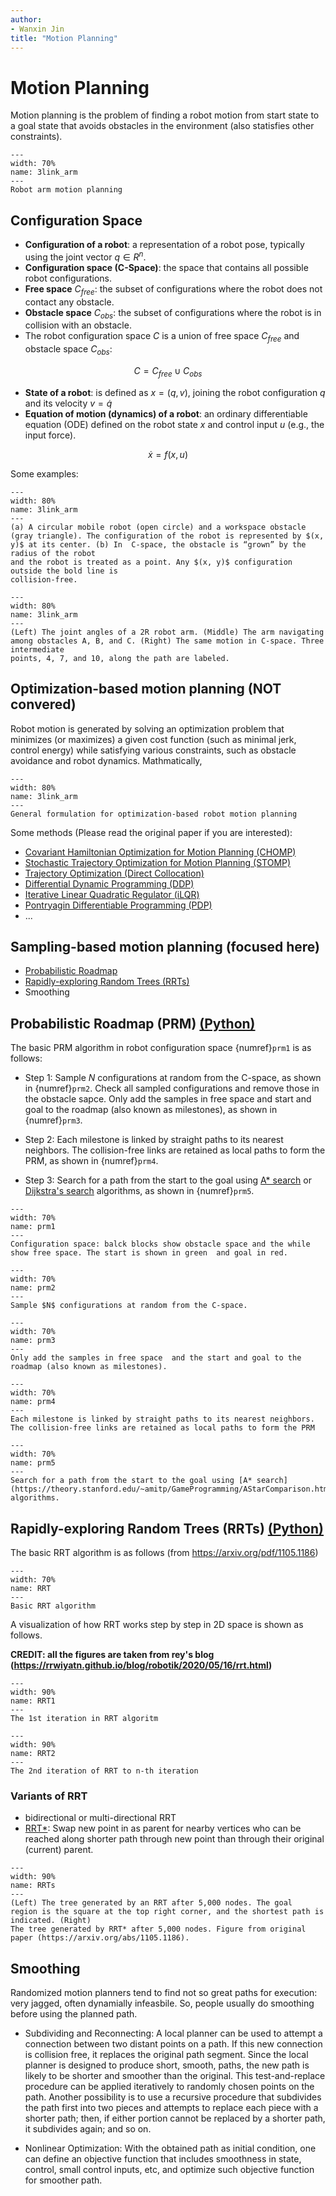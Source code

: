 ```yaml
---
author:
- Wanxin Jin
title: "Motion Planning"
---
```


# Motion Planning 


Motion planning is the problem of finding a robot motion from start
state to a goal state that avoids obstacles in the environment (also statisfies other constraints).


```{figure} ./figures/motion-planning.gif
---
width: 70%
name: 3link_arm
---
Robot arm motion planning
```

## Configuration Space
- **Configuration of a robot**:  a representation of a robot pose, typically using the joint vector $q\in R^n$.
- **Configuration space (C-Space)**: the space that contains all possible robot configurations.
- **Free space** $C_{free}$: the subset of configurations where the robot does not contact any obstacle.
- **Obstacle space** $C_{obs}$: the subset of configurations where the robot is in collision with an obstacle.
- The robot configuration space $C$ is a union of free space $C_{free}$ and obstacle space $C_{obs}$:

$$
C=C_{free}\cup C_{obs}
$$

- **State of a robot**: is defined as $x=(q,v)$, joining the robot configuration $q$ and its velocity $v=\dot{q}$
- **Equation of motion (dynamics) of a robot**: an ordinary differentiable equation (ODE) defined on the robot state $x$ and  control input $u$ (e.g., the input force).

$$
\dot x=f(x,u)
$$




Some examples:




```{figure} ./figures/exp2_cspace.png
---
width: 80%
name: 3link_arm
---
(a) A circular mobile robot (open circle) and a workspace obstacle
(gray triangle). The configuration of the robot is represented by $(x, y)$ at its center. (b) In  C-space, the obstacle is “grown” by the radius of the robot
and the robot is treated as a point. Any $(x, y)$ configuration outside the bold line is
collision-free.
```


```{figure} ./figures/2rrobot_arm_cspace.png
---
width: 80%
name: 3link_arm
---
(Left) The joint angles of a 2R robot arm. (Middle) The arm navigating
among obstacles A, B, and C. (Right) The same motion in C-space. Three intermediate
points, 4, 7, and 10, along the path are labeled.
```



## Optimization-based motion planning (NOT convered)
Robot motion is generated by solving an optimization problem that minimizes (or maximizes) a given cost function (such as minimal jerk, control energy) while satisfying various constraints, such as obstacle avoidance and robot dynamics. Mathmatically,

```{figure} ./figures/opt_mp.png
---
width: 80%
name: 3link_arm
---
General formulation for optimization-based robot motion planning
```

Some methods (Please read the original paper if you are interested):

- [Covariant Hamiltonian Optimization for Motion Planning (CHOMP)](https://www.ri.cmu.edu/pub_files/2013/5/CHOMP_IJRR.pdf)
- [Stochastic Trajectory Optimization for Motion Planning (STOMP)](https://ros.fei.edu.br/roswiki/attachments/Papers(2f)ICRA2011_Kalakrishnan/kalakrishnan_icra2011.pdf)
-  [Trajectory Optimization (Direct Collocation)](https://underactuated.mit.edu/trajopt.html)
- [Differential Dynamic Programming (DDP)](https://www.imgeorgiev.com/2023-02-01-ddp/)
-  [Iterative Linear Quadratic Regulator (iLQR)](https://studywolf.wordpress.com/2016/02/03/the-iterative-linear-quadratic-regulator-method/)
-  [Pontryagin Differentiable Programming (PDP)](https://wanxinjin.github.io/Pontryagin-Differentiable-Programming/)
- ...

## Sampling-based motion planning (focused here)
- [Probabilistic Roadmap](https://ieeexplore.ieee.org/document/508439)
- [Rapidly-exploring Random Trees (RRTs)]()
- Smoothing


## Probabilistic Roadmap (PRM) [(Python)](https://github.com/devanys/PRM-PathPlanning)

The basic PRM algorithm in robot configuration space {numref}`prm1` is as follows:

- Step 1: Sample $N$ configurations at random from the C-space, as shown in {numref}`prm2`. Check all sampled configurations and remove those in the obstacle sapce. Only add the samples in free space  and  start and goal to the roadmap (also known as milestones),  as shown in {numref}`prm3`.


-  Step 2: Each milestone is linked by straight paths to its nearest neighbors. The collision-free links are retained as local paths to form the PRM, as shown in {numref}`prm4`.

- Step 3: Search for a path from the start to the goal using [A* search](https://en.wikipedia.org/wiki/A*_search_algorithm) or [Dijkstra's search](https://en.wikipedia.org/wiki/Dijkstra%27s_algorithm) algorithms, as shown in {numref}`prm5`.


```{figure} ./figures/prm-1.png
---
width: 70%
name: prm1
---
Configuration space: balck blocks show obstacle space and the while show free space. The start is shown in green  and goal in red.
```

```{figure} ./figures/prm-2.png
---
width: 70%
name: prm2
---
Sample $N$ configurations at random from the C-space.
```

```{figure} ./figures/prm-3.png
---
width: 70%
name: prm3
---
Only add the samples in free space  and the start and goal to the roadmap (also known as milestones).
```


```{figure} ./figures/prm-4.png
---
width: 70%
name: prm4
---
Each milestone is linked by straight paths to its nearest neighbors. The collision-free links are retained as local paths to form the PRM
```



```{figure} ./figures/prm-5.png
---
width: 70%
name: prm5
---
Search for a path from the start to the goal using [A* search](https://theory.stanford.edu/~amitp/GameProgramming/AStarComparison.html) algorithms.
```



## Rapidly-exploring Random Trees (RRTs) [(Python)](https://github.com/nimRobotics/RRT)

The basic RRT algorithm is as follows (from https://arxiv.org/pdf/1105.1186)

```{figure} ./figures/RRT.png
---
width: 70%
name: RRT
---
Basic RRT algorithm 
```

A visualization of how RRT works step by step in 2D space is shown as follows. 

**CREDIT: all the figures are taken from rey's blog (https://rrwiyatn.github.io/blog/robotik/2020/05/16/rrt.html)**


```{figure} ./figures/rrt-1.png
---
width: 90%
name: RRT1
---
The 1st iteration in RRT algoritm
```


```{figure} ./figures/rrt-2.png
---
width: 90%
name: RRT2
---
The 2nd iteration of RRT to n-th iteration
```


### Variants of RRT 
- bidirectional or multi-directional RRT
- [RRT*](https://arxiv.org/abs/1105.1186): Swap new point in as parent for nearby vertices who can be reached
along shorter path through new point than through their original
(current) parent.

```{figure} ./figures/rrt*.png
---
width: 90%
name: RRTs
---
(Left) The tree generated by an RRT after 5,000 nodes. The goal
region is the square at the top right corner, and the shortest path is indicated. (Right)
The tree generated by RRT* after 5,000 nodes. Figure from original paper (https://arxiv.org/abs/1105.1186).
```


## Smoothing

Randomized motion planners tend to find not so great paths for
execution: very jagged, often dynamially infeasbile. So, people usually do smoothing before using the planned path. 

- Subdividing and Reconnecting: A local planner can be used to attempt a connection between two distant points on a path. If this new connection is collision free, it replaces the original path segment. Since the local planner is designed to
produce short, smooth, paths, the new path is likely to be shorter and smoother
than the original. This test-and-replace procedure can be applied iteratively to
randomly chosen points on the path. Another possibility is to use a recursive
procedure that subdivides the path first into two pieces and attempts to replace
each piece with a shorter path; then, if either portion cannot be replaced by a
shorter path, it subdivides again; and so on.



- Nonlinear Optimization: With the obtained path as initial condition, one can define an objective function that includes smoothness in state, control, small control inputs, etc, and optimize such objective function for smoother path.